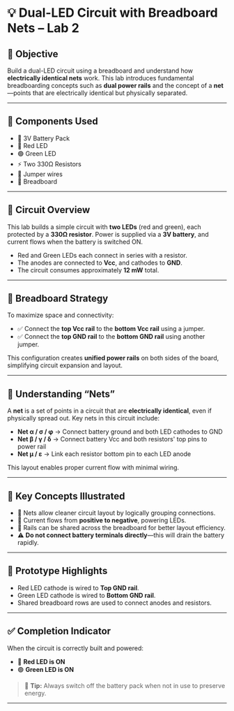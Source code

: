 # 💡 Dual-LED Circuit with Breadboard Nets – Lab 2

## 📌 Objective
Build a dual-LED circuit using a breadboard and understand how **electrically identical nets** work. This lab introduces fundamental breadboarding concepts such as **dual power rails** and the concept of a **net**—points that are electrically identical but physically separated.

---

## 🧪 Components Used
- 🔋 3V Battery Pack  
- 🔴 Red LED  
- 🟢 Green LED  
- ⚡ Two 330Ω Resistors  
- 🧵 Jumper wires  
- 🔲 Breadboard  

---

## 🧰 Circuit Overview
This lab builds a simple circuit with **two LEDs** (red and green), each protected by a **330Ω resistor**. Power is supplied via a **3V battery**, and current flows when the battery is switched ON.

- Red and Green LEDs each connect in series with a resistor.
- The anodes are connected to **Vcc**, and cathodes to **GND**.
- The circuit consumes approximately **12 mW** total.

---

## 🔌 Breadboard Strategy
To maximize space and connectivity:

- ✅ Connect the **top Vcc rail** to the **bottom Vcc rail** using a jumper.
- ✅ Connect the **top GND rail** to the **bottom GND rail** using another jumper.

This configuration creates **unified power rails** on both sides of the board, simplifying circuit expansion and layout.

---

## 🔄 Understanding “Nets”
A **net** is a set of points in a circuit that are **electrically identical**, even if physically spread out. Key nets in this circuit include:

- **Net α / σ / φ** → Connect battery ground and both LED cathodes to GND
- **Net β / γ / δ** → Connect battery Vcc and both resistors' top pins to power rail
- **Net μ / ε** → Link each resistor bottom pin to each LED anode

This layout enables proper current flow with minimal wiring.

---

## 🧠 Key Concepts Illustrated
- 🧲 Nets allow cleaner circuit layout by logically grouping connections.
- 🔁 Current flows from **positive to negative**, powering LEDs.
- 🔋 Rails can be shared across the breadboard for better layout efficiency.
- ⚠️ **Do not connect battery terminals directly**—this will drain the battery rapidly.

---

## 🧪 Prototype Highlights
- Red LED cathode is wired to **Top GND rail**.
- Green LED cathode is wired to **Bottom GND rail**.
- Shared breadboard rows are used to connect anodes and resistors.

---

## ✅ Completion Indicator
When the circuit is correctly built and powered:
- 🔴 **Red LED is ON**
- 🟢 **Green LED is ON**

> 💬 **Tip:** Always switch off the battery pack when not in use to preserve energy.

---
